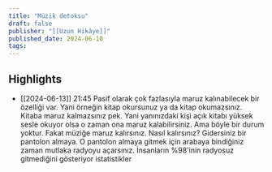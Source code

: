 ```yaml
---
title: "Müzik detoksu"
draft: false
publisher: "[[Uzun Hikâye]]"
published_date: 2024-06-10
tags:
---
```



## Highlights
* [[2024-06-13]] 21:45  Pasif olarak çok fazlasıyla maruz kalınabilecek bir özelliği var. Yani örneğin kitap okursunuz ya da kitap okumazsınız. Kitaba maruz kalmazsınız pek. Yani yanınızdaki kişi açık kitabı yüksek sesle okuyor olsa o zaman ona maruz kalabilirsiniz. Ama böyle bir durum yoktur. Fakat müziğe maruz kalırsınız. Nasıl kalırsınız? Gidersiniz bir pantolon almaya. O pantolon almaya gitmek için arabaya bindiğiniz zaman mutlaka radyoyu açarsınız. İnsanların %98'inin radyosuz gitmediğini gösteriyor istatistikler


